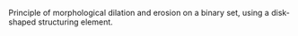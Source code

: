 Principle of morphological dilation and erosion on a binary set, using a disk-shaped structuring element.
